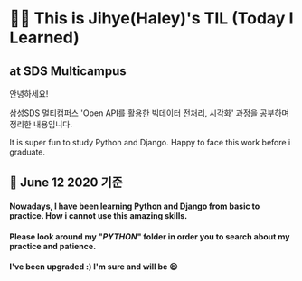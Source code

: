 # :woman_student: This is Jihye(Haley)'s TIL (Today I Learned) 

## at SDS Multicampus

안녕하세요!

삼성SDS 멀티캠퍼스 'Open API를 활용한 빅데이터 전처리, 시각화' 과정을 공부하며 정리한 내용입니다.

It is super fun to study Python and Django. Happy to face this work before i graduate.






## :love_letter: June 12 2020 기준 

#### Nowadays, I have been learning Python  and Django from basic to practice. How i cannot use this amazing skills. 

#### Please look around my "*PYTHON*" folder in order you to search about my practice and patience. 

#### I've been upgraded :) I'm sure and will be :laughing:

